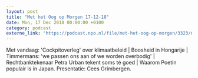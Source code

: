 ```yaml
---
layout: post
title: "Met het Oog op Morgen 17-12-18"
date: Mon, 17 Dec 2018 00:00:00 +0100
category: podcast
externe_link: "https://podcast.npo.nl/file/met-het-oog-op-morgen/3323/nporadio1_met-het-oog-op-morgen_20181217_met-het-oog-op-morgen-17-12-18.mp3"
---
```


Met vandaag: 'Cockpitoverleg' over klimaatbeleid | Boosheid in Hongarije | Timmermans: 'we passen ons aan of we worden overbodig' | Rechtbanktekenaar Petra Urban tekent soms té goed | Waarom Poetin populair is in Japan. Presentatie: Cees Grimbergen.
